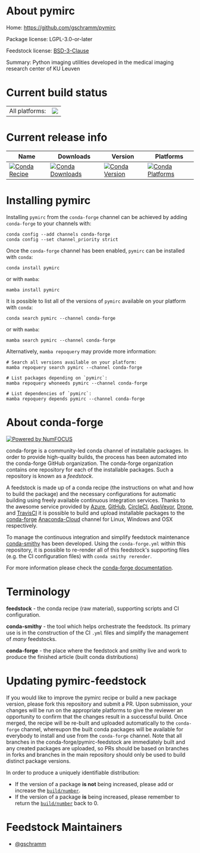 About pymirc
============

Home: https://github.com/gschramm/pymirc

Package license: LGPL-3.0-or-later

Feedstock license: [BSD-3-Clause](https://github.com/conda-forge/pymirc-feedstock/blob/main/LICENSE.txt)

Summary: Python imaging utilities developed in the medical imaging research center of KU Leuven

Current build status
====================


<table><tr><td>All platforms:</td>
    <td>
      <a href="https://dev.azure.com/conda-forge/feedstock-builds/_build/latest?definitionId=12898&branchName=main">
        <img src="https://dev.azure.com/conda-forge/feedstock-builds/_apis/build/status/pymirc-feedstock?branchName=main">
      </a>
    </td>
  </tr>
</table>

Current release info
====================

| Name | Downloads | Version | Platforms |
| --- | --- | --- | --- |
| [![Conda Recipe](https://img.shields.io/badge/recipe-pymirc-green.svg)](https://anaconda.org/conda-forge/pymirc) | [![Conda Downloads](https://img.shields.io/conda/dn/conda-forge/pymirc.svg)](https://anaconda.org/conda-forge/pymirc) | [![Conda Version](https://img.shields.io/conda/vn/conda-forge/pymirc.svg)](https://anaconda.org/conda-forge/pymirc) | [![Conda Platforms](https://img.shields.io/conda/pn/conda-forge/pymirc.svg)](https://anaconda.org/conda-forge/pymirc) |

Installing pymirc
=================

Installing `pymirc` from the `conda-forge` channel can be achieved by adding `conda-forge` to your channels with:

```
conda config --add channels conda-forge
conda config --set channel_priority strict
```

Once the `conda-forge` channel has been enabled, `pymirc` can be installed with `conda`:

```
conda install pymirc
```

or with `mamba`:

```
mamba install pymirc
```

It is possible to list all of the versions of `pymirc` available on your platform with `conda`:

```
conda search pymirc --channel conda-forge
```

or with `mamba`:

```
mamba search pymirc --channel conda-forge
```

Alternatively, `mamba repoquery` may provide more information:

```
# Search all versions available on your platform:
mamba repoquery search pymirc --channel conda-forge

# List packages depending on `pymirc`:
mamba repoquery whoneeds pymirc --channel conda-forge

# List dependencies of `pymirc`:
mamba repoquery depends pymirc --channel conda-forge
```


About conda-forge
=================

[![Powered by
NumFOCUS](https://img.shields.io/badge/powered%20by-NumFOCUS-orange.svg?style=flat&colorA=E1523D&colorB=007D8A)](https://numfocus.org)

conda-forge is a community-led conda channel of installable packages.
In order to provide high-quality builds, the process has been automated into the
conda-forge GitHub organization. The conda-forge organization contains one repository
for each of the installable packages. Such a repository is known as a *feedstock*.

A feedstock is made up of a conda recipe (the instructions on what and how to build
the package) and the necessary configurations for automatic building using freely
available continuous integration services. Thanks to the awesome service provided by
[Azure](https://azure.microsoft.com/en-us/services/devops/), [GitHub](https://github.com/),
[CircleCI](https://circleci.com/), [AppVeyor](https://www.appveyor.com/),
[Drone](https://cloud.drone.io/welcome), and [TravisCI](https://travis-ci.com/)
it is possible to build and upload installable packages to the
[conda-forge](https://anaconda.org/conda-forge) [Anaconda-Cloud](https://anaconda.org/)
channel for Linux, Windows and OSX respectively.

To manage the continuous integration and simplify feedstock maintenance
[conda-smithy](https://github.com/conda-forge/conda-smithy) has been developed.
Using the ``conda-forge.yml`` within this repository, it is possible to re-render all of
this feedstock's supporting files (e.g. the CI configuration files) with ``conda smithy rerender``.

For more information please check the [conda-forge documentation](https://conda-forge.org/docs/).

Terminology
===========

**feedstock** - the conda recipe (raw material), supporting scripts and CI configuration.

**conda-smithy** - the tool which helps orchestrate the feedstock.
                   Its primary use is in the construction of the CI ``.yml`` files
                   and simplify the management of *many* feedstocks.

**conda-forge** - the place where the feedstock and smithy live and work to
                  produce the finished article (built conda distributions)


Updating pymirc-feedstock
=========================

If you would like to improve the pymirc recipe or build a new
package version, please fork this repository and submit a PR. Upon submission,
your changes will be run on the appropriate platforms to give the reviewer an
opportunity to confirm that the changes result in a successful build. Once
merged, the recipe will be re-built and uploaded automatically to the
`conda-forge` channel, whereupon the built conda packages will be available for
everybody to install and use from the `conda-forge` channel.
Note that all branches in the conda-forge/pymirc-feedstock are
immediately built and any created packages are uploaded, so PRs should be based
on branches in forks and branches in the main repository should only be used to
build distinct package versions.

In order to produce a uniquely identifiable distribution:
 * If the version of a package **is not** being increased, please add or increase
   the [``build/number``](https://docs.conda.io/projects/conda-build/en/latest/resources/define-metadata.html#build-number-and-string).
 * If the version of a package **is** being increased, please remember to return
   the [``build/number``](https://docs.conda.io/projects/conda-build/en/latest/resources/define-metadata.html#build-number-and-string)
   back to 0.

Feedstock Maintainers
=====================

* [@gschramm](https://github.com/gschramm/)


<!-- dummy commit to enable rerendering -->

